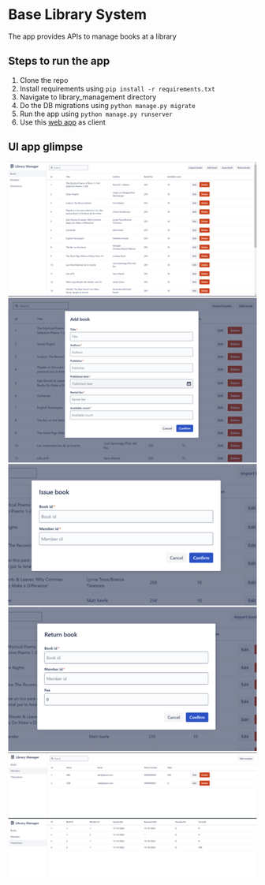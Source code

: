 # Base Library System
The app provides APIs to manage books at a library

## Steps to run the app
1. Clone the repo
2. Install requirements using `pip install -r requirements.txt`
3. Navigate to library_management directory
4. Do the DB migrations using `python manage.py migrate`
5. Run the app using `python manage.py runserver`
6. Use this [web app](https://github.com/hafeezulkareem/library_management_frontend) as client

## UI app glimpse
![books](https://github.com/hafeezulkareem/repos_images/blob/main/books.png?raw=true)
![add_book](https://github.com/hafeezulkareem/repos_images/blob/main/add_book.png?raw=true)
![issue_book](https://github.com/hafeezulkareem/repos_images/blob/main/issue_book.png?raw=true)
![return_book](https://github.com/hafeezulkareem/repos_images/blob/main/return_book.png?raw=true)
![members](https://github.com/hafeezulkareem/repos_images/blob/main/members.png?raw=true)
![transactions](https://github.com/hafeezulkareem/repos_images/blob/main/transactions.png?raw=true)
